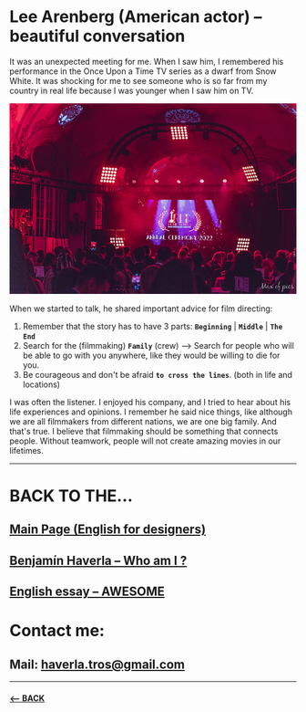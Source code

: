 # Lee Arenberg (American actor) – beautiful conversation
It was an unexpected meeting for me. When I saw him, I remembered his performance in the Once Upon a Time TV series as a dwarf from Snow White. It was shocking for me to see someone who is so far from my country in real life because I was younger when I saw him on TV.

![RED MOVIE AWARDS Film Festival – Anual Ceremony](Images/ANUAL_CEREMONY.png)

When we started to talk, he shared important advice for film directing:

1. Remember that the story has to have 3 parts: **`Beginning`** | **`Middle`**  | **`The End`**
2. Search for the (filmmaking) **`Family`** (crew) –> Search for people who will be able to go with you anywhere, like they would be willing to die for you.
3. Be courageous and don't be afraid  **`to cross the lines`**. (both in life and locations)

I was often the listener. I enjoyed his company, and I tried to hear about his life experiences and opinions. I remember he said nice things, like although we are all filmmakers from different nations, we are one big family. And that's true. I believe that filmmaking should be something that connects people. Without teamwork, people will not create amazing movies in our lifetimes.

-------------------------------------------------------------

# BACK TO THE...
## [Main Page (English for designers)](https://github.com/BenjaminHaverla/English-for-designers.git)
## [Benjamín Haverla – Who am I ?](https://github.com/BenjaminHaverla/First-impression.git)
## [English essay – AWESOME](https://github.com/BenjaminHaverla/English-essay-workflow.git)
# Contact me:
## **Mail**: haverla.tros@gmail.com

-------------------------------------------------------------

#### [<– BACK](https://github.com/BenjaminHaverla/Main-about-me.git)

